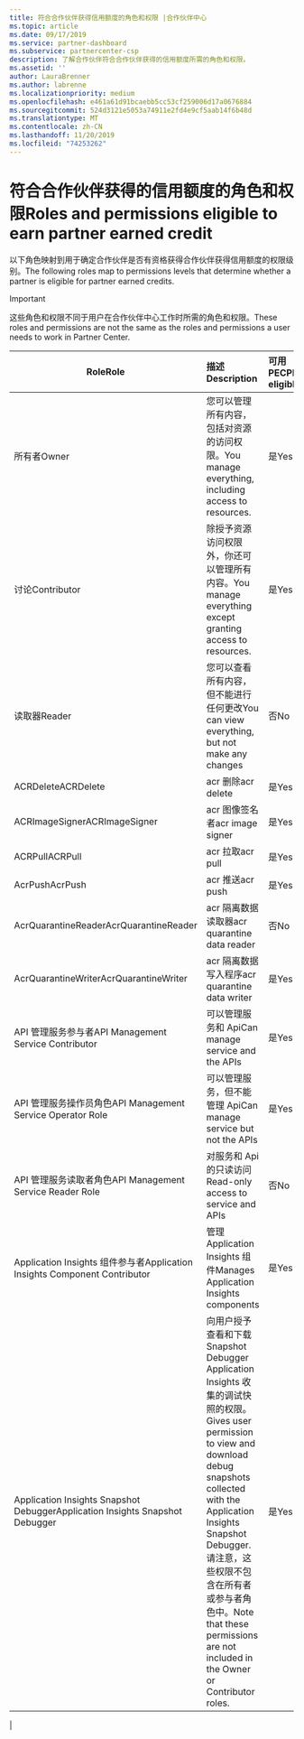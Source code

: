 ```yaml
---
title: 符合合作伙伴获得信用额度的角色和权限 |合作伙伴中心
ms.topic: article
ms.date: 09/17/2019
ms.service: partner-dashboard
ms.subservice: partnercenter-csp
description: 了解合作伙伴符合合作伙伴获得的信用额度所需的角色和权限。
ms.assetid: ''
author: LauraBrenner
ms.author: labrenne
ms.localizationpriority: medium
ms.openlocfilehash: e461a61d91bcaebb5cc53cf259006d17a0676884
ms.sourcegitcommit: 524d3121e5053a74911e2fd4e9cf5aab14f6b48d
ms.translationtype: MT
ms.contentlocale: zh-CN
ms.lasthandoff: 11/20/2019
ms.locfileid: "74253262"
---
```

# <a name="roles-and-permissions-eligible-to-earn-partner-earned-credit"></a><span data-ttu-id="83474-103">符合合作伙伴获得的信用额度的角色和权限</span><span class="sxs-lookup"><span data-stu-id="83474-103">Roles and permissions eligible to earn partner earned credit</span></span>

<span data-ttu-id="83474-104">以下角色映射到用于确定合作伙伴是否有资格获得合作伙伴获得信用额度的权限级别。</span><span class="sxs-lookup"><span data-stu-id="83474-104">The following roles map to permissions levels that determine whether a partner is eligible for partner earned credits.</span></span>

>[!Important]
><span data-ttu-id="83474-105">这些角色和权限不同于用户在合作伙伴中心工作时所需的角色和权限。</span><span class="sxs-lookup"><span data-stu-id="83474-105">These roles and permissions are not the same as the roles and permissions a user needs to work in Partner Center.</span></span>

|<span data-ttu-id="83474-106">**Role**</span><span class="sxs-lookup"><span data-stu-id="83474-106">**Role**</span></span>   |<span data-ttu-id="83474-107">**描述**</span><span class="sxs-lookup"><span data-stu-id="83474-107">**Description**</span></span>   |<span data-ttu-id="83474-108">**可用 PEC**</span><span class="sxs-lookup"><span data-stu-id="83474-108">**PEC eligible**</span></span>   |
|-----------------|:------------------|:--------------|
|<span data-ttu-id="83474-109">所有者</span><span class="sxs-lookup"><span data-stu-id="83474-109">Owner</span></span>  |<span data-ttu-id="83474-110">您可以管理所有内容，包括对资源的访问权限。</span><span class="sxs-lookup"><span data-stu-id="83474-110">You manage everything, including access to resources.</span></span>|<span data-ttu-id="83474-111">是</span><span class="sxs-lookup"><span data-stu-id="83474-111">Yes</span></span>|
|<span data-ttu-id="83474-112">讨论</span><span class="sxs-lookup"><span data-stu-id="83474-112">Contributor</span></span> |<span data-ttu-id="83474-113">除授予资源访问权限外，你还可以管理所有内容。</span><span class="sxs-lookup"><span data-stu-id="83474-113">You manage everything except granting access to resources.</span></span>|<span data-ttu-id="83474-114">是</span><span class="sxs-lookup"><span data-stu-id="83474-114">Yes</span></span>|
|<span data-ttu-id="83474-115">读取器</span><span class="sxs-lookup"><span data-stu-id="83474-115">Reader</span></span>|<span data-ttu-id="83474-116">您可以查看所有内容，但不能进行任何更改</span><span class="sxs-lookup"><span data-stu-id="83474-116">You can view everything, but not make any changes</span></span>|<span data-ttu-id="83474-117">否</span><span class="sxs-lookup"><span data-stu-id="83474-117">No</span></span>|
|<span data-ttu-id="83474-118">ACRDelete</span><span class="sxs-lookup"><span data-stu-id="83474-118">ACRDelete</span></span>|<span data-ttu-id="83474-119">acr 删除</span><span class="sxs-lookup"><span data-stu-id="83474-119">acr delete</span></span>|<span data-ttu-id="83474-120">是</span><span class="sxs-lookup"><span data-stu-id="83474-120">Yes</span></span>|
|<span data-ttu-id="83474-121">ACRImageSigner</span><span class="sxs-lookup"><span data-stu-id="83474-121">ACRImageSigner</span></span>|<span data-ttu-id="83474-122">acr 图像签名者</span><span class="sxs-lookup"><span data-stu-id="83474-122">acr image signer</span></span>|<span data-ttu-id="83474-123">是</span><span class="sxs-lookup"><span data-stu-id="83474-123">Yes</span></span>|
|<span data-ttu-id="83474-124">ACRPull</span><span class="sxs-lookup"><span data-stu-id="83474-124">ACRPull</span></span>|<span data-ttu-id="83474-125">acr 拉取</span><span class="sxs-lookup"><span data-stu-id="83474-125">acr pull</span></span>|<span data-ttu-id="83474-126">是</span><span class="sxs-lookup"><span data-stu-id="83474-126">Yes</span></span>|
|<span data-ttu-id="83474-127">AcrPush</span><span class="sxs-lookup"><span data-stu-id="83474-127">AcrPush</span></span>|<span data-ttu-id="83474-128">acr 推送</span><span class="sxs-lookup"><span data-stu-id="83474-128">acr push</span></span>|<span data-ttu-id="83474-129">是</span><span class="sxs-lookup"><span data-stu-id="83474-129">Yes</span></span>|
|<span data-ttu-id="83474-130">AcrQuarantineReader</span><span class="sxs-lookup"><span data-stu-id="83474-130">AcrQuarantineReader</span></span>|<span data-ttu-id="83474-131">acr 隔离数据读取器</span><span class="sxs-lookup"><span data-stu-id="83474-131">acr quarantine data reader</span></span>|<span data-ttu-id="83474-132">否</span><span class="sxs-lookup"><span data-stu-id="83474-132">No</span></span>|
|<span data-ttu-id="83474-133">AcrQuarantineWriter</span><span class="sxs-lookup"><span data-stu-id="83474-133">AcrQuarantineWriter</span></span>| <span data-ttu-id="83474-134">acr 隔离数据写入程序</span><span class="sxs-lookup"><span data-stu-id="83474-134">acr quarantine data writer</span></span>|<span data-ttu-id="83474-135">是</span><span class="sxs-lookup"><span data-stu-id="83474-135">Yes</span></span>|
|<span data-ttu-id="83474-136">API 管理服务参与者</span><span class="sxs-lookup"><span data-stu-id="83474-136">API Management Service Contributor</span></span>|<span data-ttu-id="83474-137">可以管理服务和 Api</span><span class="sxs-lookup"><span data-stu-id="83474-137">Can manage service and the APIs</span></span>|<span data-ttu-id="83474-138">是</span><span class="sxs-lookup"><span data-stu-id="83474-138">Yes</span></span>|
|<span data-ttu-id="83474-139">API 管理服务操作员角色</span><span class="sxs-lookup"><span data-stu-id="83474-139">API Management Service Operator Role</span></span>|<span data-ttu-id="83474-140">可以管理服务，但不能管理 Api</span><span class="sxs-lookup"><span data-stu-id="83474-140">Can manage service but not the APIs</span></span>|<span data-ttu-id="83474-141">是</span><span class="sxs-lookup"><span data-stu-id="83474-141">Yes</span></span>|
|<span data-ttu-id="83474-142">API 管理服务读取者角色</span><span class="sxs-lookup"><span data-stu-id="83474-142">API Management Service Reader Role</span></span>|<span data-ttu-id="83474-143">对服务和 Api 的只读访问</span><span class="sxs-lookup"><span data-stu-id="83474-143">Read-only access to service and APIs</span></span>|<span data-ttu-id="83474-144">否</span><span class="sxs-lookup"><span data-stu-id="83474-144">No</span></span>|
|<span data-ttu-id="83474-145">Application Insights 组件参与者</span><span class="sxs-lookup"><span data-stu-id="83474-145">Application Insights Component Contributor</span></span>|<span data-ttu-id="83474-146">管理 Application Insights 组件</span><span class="sxs-lookup"><span data-stu-id="83474-146">Manages Application Insights components</span></span>|<span data-ttu-id="83474-147">是</span><span class="sxs-lookup"><span data-stu-id="83474-147">Yes</span></span>|
|<span data-ttu-id="83474-148">Application Insights Snapshot Debugger</span><span class="sxs-lookup"><span data-stu-id="83474-148">Application Insights Snapshot Debugger</span></span>|<span data-ttu-id="83474-149">向用户授予查看和下载 Snapshot Debugger Application Insights 收集的调试快照的权限。</span><span class="sxs-lookup"><span data-stu-id="83474-149">Gives user permission to view and download debug snapshots collected with the Application Insights Snapshot Debugger.</span></span> <span data-ttu-id="83474-150">请注意，这些权限不包含在所有者或参与者角色中。</span><span class="sxs-lookup"><span data-stu-id="83474-150">Note that these permissions are not included in the Owner or Contributor roles.</span></span>|<span data-ttu-id="83474-151">是</span><span class="sxs-lookup"><span data-stu-id="83474-151">Yes</span></span>|
|